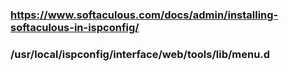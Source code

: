 ### https://www.softaculous.com/docs/admin/installing-softaculous-in-ispconfig/

### /usr/local/ispconfig/interface/web/tools/lib/menu.d

